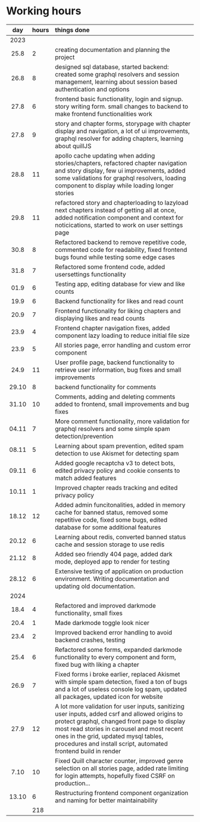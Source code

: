 # Working hours

|  day  | hours | things done  |
| :----:|:-----| :-----|
|2023|
| 25.8  | 2    | creating documentation and planning the project |
| 26.8  | 8    | designed sql database, started backend: created some graphql resolvers and session management, learning about session based authentication and options|
| 27.8 |   6 |    frontend basic functionality, login and signup. story writing form. small changes to backend to make frontend functionalities work
| 27.8 |   9 | story and chapter forms, storypage with chapter display and navigation, a lot of ui improvements, graphql resolver for adding chapters, learning about quillJS
| 28.8 | 11  | apollo cache updating when adding stories/chapters, refactored chapter navigation and story display, few ui improvements, added some validations for graphql resolvers, loading component to display while loading longer stories
| 29.8 | 11 | refactored story and chapterloading to lazyload next chapters instead of getting all at once, added notification component and context for noticications, started to work on user settings page|
| 30.8 | 8 | Refactored backend to remove repetitive code, commented code for readability, fixed frontend bugs found while testing some edge cases
| 31.8 | 7  | Refactored some frontend code, added usersettings functionality|
|   01.9 | 6     | Testing app, editing database for view and like counts
|   19.9 | 6     | Backend functionality for likes and read count
|   20.9 |  7     | Frontend functionality for liking chapters and displaying likes and read counts
|   23.9 |  4  | Frontend chapter navigation fixes, added component lazy loading to reduce initial file size
|   23.9 |  5    | All stories page, error handling and custom error component
|  24.9  |   11   | User profile page, backend functionality to retrieve user information, bug fixes and small improvements
| 29.10 | 8 | backend functionality for comments
| 31.10 | 10 | Comments, adding and deleting comments added to frontend, small improvements and bug fixes 
| 04.11 | 7 | More comment functionality, more validation for graphql resolvers and some simple spam detection/prevention
| 08.11 | 5 | Learning about spam prevention, edited spam detection to use Akismet for detecting spam
| 09.11 | 6 | Added google recaptcha v3 to detect bots, edited privacy policy and cookie consents to match added features
| 10.11 | 1 | Improved chapter reads tracking and edited privacy policy
|18.12| 12 | Added admin funcitonalities, added in memory cache for banned status, removed some repetitive code, fixed some bugs, edited database for some additional features
|20.12| 6 | Learning about redis, converted banned status cache and session storage to use redis
|21.12| 8 | Added seo friendly 404 page, added dark mode, deployed app to render for testing 
|28.12| 6 | Extensive testing of application on production environment. Writing documentation and updating old documentation.
|2024|
|18.4 | 4 | Refactored and improved darkmode functionality, small fixes
|20.4 | 1 | Made darkmode toggle look nicer
|23.4 | 2 | Improved backend error handling to avoid backend crashes, testing
|25.4 | 6 | Refactored some forms, expanded darkmode functionality to every component and form, fixed bug with liking a chapter
|26.9| 7 | Fixed forms i broke earlier, replaced Akismet with simple spam detection, fixed a ton of bugs and a lot of useless console log spam, updated all packages, updated icon for website
|27.9| 12 | A lot more validation for user inputs, sanitizing user inputs, added csrf and allowed origins to protect graphql, changed front page to display most read stories in carousel and most recent ones in the grid, updated mysql tables, procedures and install script, automated frontend build in render
|7.10 | 10 | Fixed Quill character counter, improved genre selection on all stories page, added rate limiting for login attempts, hopefully fixed CSRF on production...
|13.10 | 6 | Restructuring frontend component organization and naming for better maintainability
|    | 218    | 